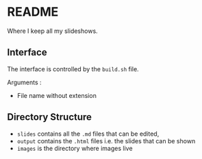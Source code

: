 # README

Where I keep all my slideshows.

## Interface

The interface is controlled by the `build.sh` file.

Arguments :
- File name without extension

## Directory Structure

- `slides` contains all the `.md` files that can be edited, 
- `output` contains the `.html` files i.e. the slides that can be shown
- `images` is the directory where images live



